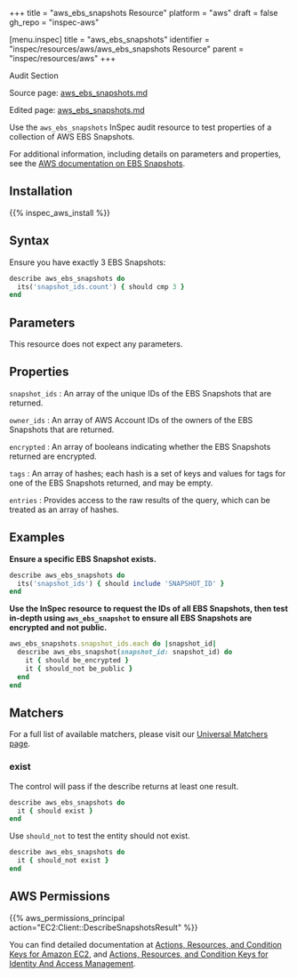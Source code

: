 +++
title = "aws_ebs_snapshots Resource"
platform = "aws"
draft = false
gh_repo = "inspec-aws"

[menu.inspec]
title = "aws_ebs_snapshots"
identifier = "inspec/resources/aws/aws_ebs_snapshots Resource"
parent = "inspec/resources/aws"
+++

<div class="admonition-note">
<p class="admonition-note-title">Audit Section</p>
<div class="admonition-note-text">
<p>Source page: <a href="https://github.com/inspec/inspec-aws/blob/main/docs/resources/aws_ebs_snapshots.md">aws_ebs_snapshots.md</a></p>
<p>Edited page: <a href="https://github.com/ianmadd/inspec-aws/blob/im/hugo/docs-chef-io/content/inspec/resources/aws_ebs_snapshots.md">aws_ebs_snapshots.md</a></p>
</div>
</div>



Use the `aws_ebs_snapshots` InSpec audit resource to test properties of a collection of AWS EBS Snapshots.

For additional information, including details on parameters and properties, see the [AWS documentation on EBS Snapshots](https://docs.aws.amazon.com/AWSEC2/latest/UserGuide/EBSsnapshots.html).

## Installation

{{% inspec_aws_install %}}

## Syntax

 Ensure you have exactly 3 EBS Snapshots:

```ruby
describe aws_ebs_snapshots do
  its('snapshot_ids.count') { should cmp 3 }
end
```

## Parameters

This resource does not expect any parameters.

## Properties

`snapshot_ids`
: An array of the unique IDs of the EBS Snapshots that are returned.

`owner_ids`
: An array of AWS Account IDs of the owners of the EBS Snapshots that are returned.

`encrypted`
: An array of booleans indicating whether the EBS Snapshots returned are encrypted.

`tags`
: An array of hashes; each hash is a set of keys and values for tags for one of the EBS Snapshots returned, and may be empty.

`entries`
: Provides access to the raw results of the query, which can be treated as an array of hashes.

## Examples

**Ensure a specific EBS Snapshot exists.**

```ruby
describe aws_ebs_snapshots do
  its('snapshot_ids') { should include 'SNAPSHOT_ID' }
end
```

**Use the InSpec resource to request the IDs of all EBS Snapshots, then test in-depth using `aws_ebs_snapshot` to ensure all EBS Snapshots are encrypted and not public.**

```ruby
aws_ebs_snapshots.snapshot_ids.each do |snapshot_id|
  describe aws_ebs_snapshot(snapshot_id: snapshot_id) do
    it { should be_encrypted }
    it { should_not be_public }
  end
end
```

## Matchers

For a full list of available matchers, please visit our [Universal Matchers page](https://www.inspec.io/docs/reference/matchers/).

### exist

The control will pass if the describe returns at least one result.

```ruby
describe aws_ebs_snapshots do
  it { should exist }
end
```

Use `should_not` to test the entity should not exist.

```ruby
describe aws_ebs_snapshots do
  it { should_not exist }
end
```

## AWS Permissions

{{% aws_permissions_principal action="EC2:Client::DescribeSnapshotsResult" %}}

You can find detailed documentation at [Actions, Resources, and Condition Keys for Amazon EC2](https://docs.aws.amazon.com/IAM/latest/UserGuide/list_amazonec2.html), and [Actions, Resources, and Condition Keys for Identity And Access Management](https://docs.aws.amazon.com/IAM/latest/UserGuide/list_identityandaccessmanagement.html).
